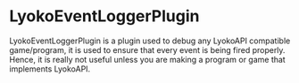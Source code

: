 # LyokoEventLoggerPlugin

LyokoEventLoggerPlugin is a plugin used to debug any LyokoAPI compatible game/program, it is used to ensure that every event is being fired properly. 
Hence, it is really not useful unless you are making a program or game that implements LyokoAPI.